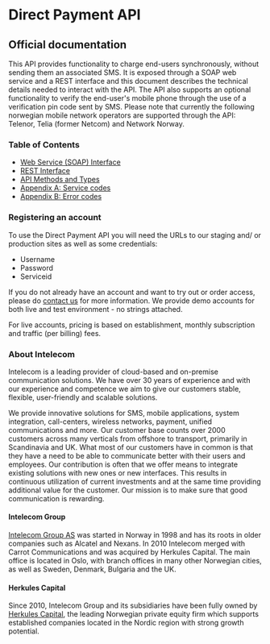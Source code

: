 # Direct Payment API
## Official documentation

This API provides functionality to charge end-users synchronously, without sending them an associated SMS. It is exposed through a SOAP web service and a REST interface and this document describes the technical details needed to interact with the API. The API also supports an optional functionality to verify the end-user's mobile phone through the use of a verification pin code sent by SMS.
Please note that currently the following norwegian mobile network operators are supported through the API: Telenor, Telia (former Netcom) and Network Norway.


### Table of Contents

- [Web Service (SOAP) Interface](soap-interface.md)
- [REST Interface](rest-interface.md)
- [API Methods and Types](methods.md)
- [Appendix A: Service codes](service-codes.md)
- [Appendix B: Error codes](error-codes.md)
 

### Registering an account

To use the Direct Payment API you will need the URLs to our staging and/ or production sites as well as some credentials:

- Username 
- Password
- Serviceid


If you do not already have an account and want to try out or order access, please do [contact us](/sections/Contact.md) for more information. We provide demo accounts for both live and test environment - no strings attached. 

For live accounts, pricing is based on establishment, monthly subscription and traffic (per billing) fees. 


### About Intelecom 

Intelecom is a leading provider of cloud-based and on-premise communication solutions. We have over 30 years of experience and with our experience and competence we aim to give our customers stable, flexible, user-friendly and scalable solutions. 

We provide innovative solutions for SMS, mobile applications, system integration, call-centers, wireless networks, payment, unified communications and more. Our customer base counts over 2000 customers across many verticals from offshore to transport, primarily in Scandinavia and UK. What most of our customers have in common is that they have a need to be able to communicate better with their users and employees. Our contribution is often that we offer means to integrate existing solutions with new ones or new interfaces. This results in continuous utilization of current investments and at the same time providing additional value for the customer. Our mission is to make sure that good communication is rewarding. 

#### Intelecom Group
[Intelecom Group AS](http://www.intelecom.no) was started in Norway in 1998 and has its roots in older companies such as Alcatel and Nexans. In 2010 Intelecom merged with Carrot Communications and was acquired by Herkules Capital. The main office is located in Oslo, with branch offices in many other Norwegian cities, as well as Sweden, Denmark, Bulgaria and the UK. 

#### Herkules Capital
Since 2010, Intelecom Group and its subsidiaries have been fully owned by [Herkules Capital](http://www.herkulescapital.no/), the leading Norwegian private equity firm which supports established companies located in the Nordic region with strong growth potential.